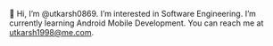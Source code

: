 👋 Hi, I’m @utkarsh0869. I’m interested in Software Engineering. I’m currently learning Android Mobile Development. You can reach me at utkarsh1998@me.com. 

